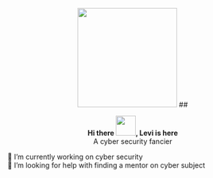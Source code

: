 <p align="center">  <img src="https://media.giphy.com/media/SmwsaXanCdOxy/giphy.gif" width="200" height="200">
## <p align="center"> <b> Hi there <img src="https://raw.githubusercontent.com/blackcater/blackcater/master/images/Hi.gif" width="40" height="40" >, Levi is here </b><br>
A cyber security fancier
  
🔭 I’m currently working on cyber security <br>
🤔 I’m looking for help with finding a mentor on cyber subject


<!--
**levi-ackermn/levi-ackermn** is a ✨ _special_ ✨ repository because its `README.md` (this file) appears on your GitHub profile.

Here are some ideas to get you started:

-
- 🌱 I’m currently learning ...
- 👯 I’m looking to collaborate on ...
- 
- 💬 Ask me about ...
- 📫 How to reach me: ...
- 😄 Pronouns: ...
- ⚡ Fun fact: ...
-->
